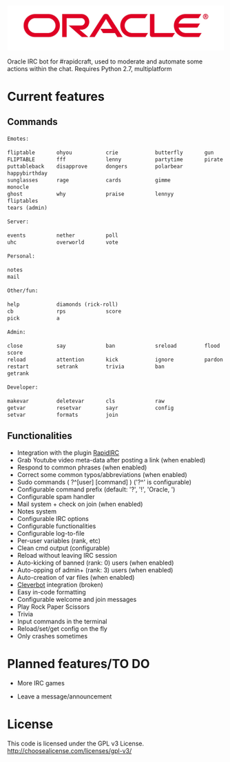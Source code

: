 ![Oracle](other/logo.jpg)

Oracle IRC bot for #rapidcraft, used to moderate and automate some actions within the chat.
Requires Python 2.7, multiplatform

Current features
================

Commands
--------

    Emotes: 
	
    fliptable		ohyou			crie			butterfly		gun
    FLIPTABLE		fff        		lenny			partytime		pirate
    puttableback	disapprove 		dongers			polarbear		happybirthday
    sunglasses		rage			cards			gimme			monocle
    ghost			why				praise			lennyy			fliptables
    tears (admin)

    Server:
  
    events 			nether			poll
    uhc				overworld		vote
  
    Personal:
  
    notes
	mail
  
    Other/fun:
  
    help			diamonds (rick-roll)
    cb				rps				score
	pick			a
  
    Admin:
  
    close			say				ban				sreload			flood			score
	reload			attention		kick			ignore			pardon
	restart			setrank			trivia			ban				getrank
	
	Developer:
	
	makevar			deletevar		cls				raw
	getvar			resetvar		sayr			config
	setvar			formats			join

Functionalities
---------------

* Integration with the plugin [RapidIRC](https://github.com/Toofifty/RapidIRC)
* Grab Youtube video meta-data after posting a link (when enabled)
* Respond to common phrases (when enabled)
* Correct some common typos/abbreviations (when enabled)
* Sudo commands ( ?^[user] [command] ) ('?^' is configurable)
* Configurable command prefix (default: '?', '!', 'Oracle, ')
* Configurable spam handler
* Mail system + check on join (when enabled)
* Notes system
* Configurable IRC options
* Configurable functionalities
* Configurable log-to-file
* Per-user variables (rank, etc)
* Clean cmd output (configurable)
* Reload without leaving IRC session
* Auto-kicking of banned (rank: 0) users (when enabled)
* Auto-opping of admin+ (rank: 3) users (when enabled)
* Auto-creation of var files (when enabled)
* [Cleverbot](http://www.cleverbot.com/) integration (broken)
* Easy in-code formatting
* Configurable welcome and join messages
* Play Rock Paper Scissors
* Trivia
* Input commands in the terminal
* Reload/set/get config on the fly
* Only crashes sometimes

Planned features/TO DO
======================
  
* More IRC games
  
* Leave a message/announcement

License
=======

This code is licensed under the GPL v3 License.
http://choosealicense.com/licenses/gpl-v3/
